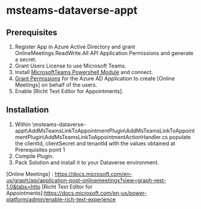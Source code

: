 # msteams-dataverse-appt

## Prerequisites
1. Register App in Azure Active Directory and grant OnlineMeetings.ReadWrite.All API Application Permissions and generate a secret.  
2. Grant Users License to use Microsoft Teams.
3. Install [MicrosoftTeams Powershell Module] and connect.
4. [Grant Permissions] for the Azure AD Application to create [Online Meetings] on behalf of the users. 
5. Enable [Richt Text Editor for Appointments].

## Installation
1. Within \msteams-dataverse-appt\AddMsTeamsLinkToAppointmentPlugin\AddMsTeamsLinkToAppointmentPlugin\AddMsTeamsLinkToAppointmentActionHandler.cs populate the clientId, clientSecret and tenantId with the values obtained at Prerequisites point 1 
2. Compile Plugin.
3. Pack Solution and install it to your Dataverse environment. 

[MicrosoftTeams Powershell Module]: <https://docs.microsoft.com/en-us/microsoft-365/enterprise/manage-skype-for-business-online-with-microsoft-365-powershell?view=o365-worldwide>
[Grant Permissions]:<https://docs.microsoft.com/en-us/graph/cloud-communication-online-meeting-application-access-policy>
[Online Meetings] : <https://docs.microsoft.com/en-us/graph/api/application-post-onlinemeetings?view=graph-rest-1.0&tabs=http>
[Richt Text Editor for Appointments]:<https://docs.microsoft.com/en-us/power-platform/admin/enable-rich-text-experience>
